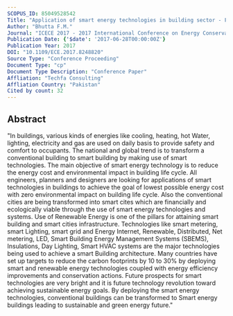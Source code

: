 ```yaml
---
SCOPUS_ID: 85049528542
Title: "Application of smart energy technologies in building sector - Future prospects"
Author: "Bhutta F.M."
Journal: "ICECE 2017 - 2017 International Conference on Energy Conservation and Efficiency, Proceedings"
Publication Date: {'$date': '2017-06-28T00:00:00Z'}
Publication Year: 2017
DOI: "10.1109/ECE.2017.8248820"
Source Type: "Conference Proceeding"
Document Type: "cp"
Document Type Description: "Conference Paper"
Affliation: "Techfa Consulting"
Affliation Country: "Pakistan"
Cited by count: 32
---
```


## Abstract
"In buildings, various kinds of energies like cooling, heating, hot Water, lighting, electricity and gas are used on daily basis to provide safety and comfort to occupants. The national and global trend is to transform a conventional building to smart building by making use of smart technologies. The main objective of smart energy technology is to reduce the energy cost and environmental impact in building life cycle. All engineers, planners and designers are looking for applications of smart technologies in buildings to achieve the goal of lowest possible energy cost with zero environmental impact on building life cycle. Also the conventional cities are being transformed into smart cites which are financially and ecologically viable through the use of smart energy technologies and systems. Use of Renewable Energy is one of the pillars for attaining smart building and smart cities infrastructure. Technologies like smart metering, smart Lighting, smart grid and Energy Internet, Renewable, Distributed, Net metering, LED, Smart Building Energy Management Systems (SBEMS), Insulations, Day Lighting, Smart HVAC systems are the major technologies being used to achieve a smart Building architecture. Many countries have set up targets to reduce the carbon footprints by 10 to 30% by deploying smart and renewable energy technologies coupled with energy efficiency improvements and conservation actions. Future prospects for smart technologies are very bright and it is future technology revolution toward achieving sustainable energy goals. By deploying the smart energy technologies, conventional buildings can be transformed to Smart energy buildings leading to sustainable and green energy future."
